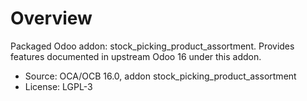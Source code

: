 # Overview

Packaged Odoo addon: stock_picking_product_assortment. Provides features documented in upstream Odoo 16 under this addon.

- Source: OCA/OCB 16.0, addon stock_picking_product_assortment
- License: LGPL-3
